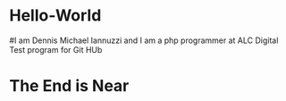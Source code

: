 # Hello-World
#I am Dennis Michael Iannuzzi and I am a php programmer at ALC Digital
Test program for Git HUb
<html>
<body>
<h1>The End is Near</h1>
</body>
</html>
